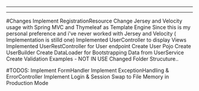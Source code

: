 
----------------------------
----------------------------
#Changes
Implement RegistrationResource
Change Jersey and Velocity usage with Spring MVC and Thymeleaf as Template Engine
Since this is my personal preference and i've never worked with Jersey and Velocity ( Implementation is stilld one)
Implemented UserController to display Views
Implemented UserRestController for User endpoint
Create User Pojo
Create UserBuilder
Create DataLoader for Bootstrapping Data from UserService
Create Validation Examples - NOT IN USE
Changed Folder Strucuture..


#TODOS:
Implement FormHandler
Implement ExceptionHandling & ErrorController
Implement Login & Session
Swap to File Memory in Production Mode
